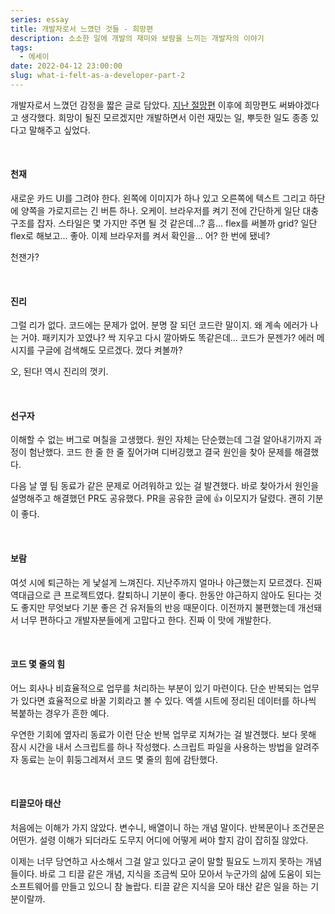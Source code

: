 ```yaml
---
series: essay
title: 개발자로서 느꼈던 것들 - 희망편
description: 소소한 일에 개발의 재미와 보람을 느끼는 개발자의 이야기
tags:
  - 에세이
date: 2022-04-12 23:00:00
slug: what-i-felt-as-a-developer-part-2
---
```


개발자로서 느꼈던 감정을 짧은 글로 담았다. [지난 절망편](/what-i-felt-as-a-developer-part-1) 이후에 희망편도 써봐야겠다고 생각했다. 희망이 될진 모르겠지만 개발하면서 이런 재밌는 일, 뿌듯한 일도 종종 있다고 말해주고 싶었다.

<br/>

#### 천재

새로운 카드 UI를 그려야 한다. 왼쪽에 이미지가 하나 있고 오른쪽에 텍스트 그리고 하단에 양쪽을 가로지르는 긴 버튼 하나. 오케이. 브라우저를 켜기 전에 간단하게 일단 대충 구조를 잡자. 스타일은 몇 가지만 주면 될 것 같은데...? 흠... flex를 써볼까 grid? 일단 flex로 해보고... 좋아. 이제 브라우저를 켜서 확인을... 어? 한 번에 됐네?

천잰가?

<br/>

#### 진리

그럴 리가 없다. 코드에는 문제가 없어. 분명 잘 되던 코드란 말이지. 왜 계속 에러가 나는 거야. 패키지가 꼬였나? 싹 지우고 다시 깔아봐도 똑같은데... 코드가 문젠가? 에러 메시지를 구글에 검색해도 모르겠다. 껐다 켜볼까?

오, 된다! 역시 진리의 껏키.

<br/>

#### 선구자

이해할 수 없는 버그로 며칠을 고생했다. 원인 자체는 단순했는데 그걸 알아내기까지 과정이 험난했다. 코드 한 줄 한 줄 짚어가며 디버깅했고 결국 원인을 찾아 문제를 해결했다.

다음 날 옆 팀 동료가 같은 문제로 어려워하고 있는 걸 발견했다. 바로 찾아가서 원인을 설명해주고 해결했던 PR도 공유했다. PR을 공유한 글에 👍 이모지가 달렸다. 괜히 기분이 좋다.

<br/>

#### 보람

여섯 시에 퇴근하는 게 낯설게 느껴진다. 지난주까지 얼마나 야근했는지 모르겠다. 진짜 역대급으로 큰 프로젝트였다. 칼퇴하니 기분이 좋다. 한동안 야근하지 않아도 된다는 것도 좋지만 무엇보다 기분 좋은 건 유저들의 반응 때문이다. 이전까지 불편했는데 개선돼서 너무 편하다고 개발자분들에게 고맙다고 한다. 진짜 이 맛에 개발한다.

<br/>

#### 코드 몇 줄의 힘

어느 회사나 비효율적으로 업무를 처리하는 부분이 있기 마련이다. 단순 반복되는 업무가 있다면 효율적으로 바꿀 기회라고 볼 수 있다. 엑셀 시트에 정리된 데이터를 하나씩 복붙하는 경우가 흔한 예다.

우연한 기회에 옆자리 동료가 이런 단순 반복 업무로 지쳐가는 걸 발견했다. 보다 못해 잠시 시간을 내서 스크립트를 하나 작성했다. 스크립트 파일을 사용하는 방법을 알려주자 동료는 눈이 휘둥그레져서 코드 몇 줄의 힘에 감탄했다.

<br/>

#### 티끌모아 태산

처음에는 이해가 가지 않았다. 변수니, 배열이니 하는 개념 말이다. 반복문이나 조건문은 어떤가. 설령 이해가 되더라도 도무지 어디에 어떻게 써야 할지 감이 잡히질 않았다.

이제는 너무 당연하고 사소해서 그걸 알고 있다고 굳이 말할 필요도 느끼지 못하는 개념들이다. 바로 그 티끌 같은 개념, 지식을 조금씩 모아 모아서 누군가의 삶에 도움이 되는 소프트웨어를 만들고 있으니 참 놀랍다. 티끌 같은 지식을 모아 태산 같은 일을 하는 기분이랄까.
